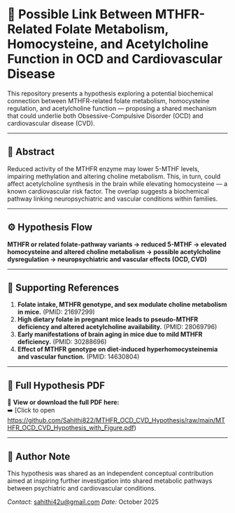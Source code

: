 # 🧠 Possible Link Between MTHFR-Related Folate Metabolism, Homocysteine, and Acetylcholine Function in OCD and Cardiovascular Disease

This repository presents a hypothesis exploring a potential biochemical connection between MTHFR-related folate metabolism, homocysteine regulation, and acetylcholine function — proposing a shared mechanism that could underlie both Obsessive-Compulsive Disorder (OCD) and cardiovascular disease (CVD).

---

## 🔬 Abstract

Reduced activity of the MTHFR enzyme may lower 5-MTHF levels, impairing methylation and altering choline metabolism. This, in turn, could affect acetylcholine synthesis in the brain while elevating homocysteine — a known cardiovascular risk factor. The overlap suggests a biochemical pathway linking neuropsychiatric and vascular conditions within families.

---

## ⚙️ Hypothesis Flow

**MTHFR or related folate-pathway variants → reduced 5-MTHF → elevated homocysteine and altered choline metabolism → possible acetylcholine dysregulation → neuropsychiatric and vascular effects (OCD, CVD)**

---

## 🧩 Supporting References

1. **Folate intake, MTHFR genotype, and sex modulate choline metabolism in mice.** (PMID: 21697299)  
2. **High dietary folate in pregnant mice leads to pseudo-MTHFR deficiency and altered acetylcholine availability.** (PMID: 28069796)  
3. **Early manifestations of brain aging in mice due to mild MTHFR deficiency.** (PMID: 30288696)  
4. **Effect of MTHFR genotype on diet-induced hyperhomocysteinemia and vascular function.** (PMID: 14630804)

---

## 🧾 Full Hypothesis PDF

📘 **View or download the full PDF here:**  
➡️ [Click to open https://github.com/Sahithi822/MTHFR_OCD_CVD_Hypothesis/raw/main/MTHFR_OCD_CVD_Hypothesis_with_Figure.pdf)



---

## 💬 Author Note

This hypothesis was shared as an independent conceptual contribution aimed at inspiring further investigation into shared metabolic pathways between psychiatric and cardiovascular conditions.

*Contact:* sahithi42u@gmail.com 
*Date:* October 2025
